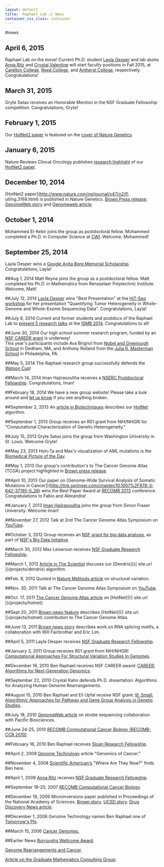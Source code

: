 ```yaml
---
layout: default
title:  Raphael Lab // News
container_css_class: container
---
```


#news
## April 6, 2015
Raphael Lab on the move!  Current Ph.D. student [Layla Oesper](https://cs.brown.edu/people/layla/) 
and lab alums [Anna Ritz](http://annaritz.github.io/) 
and [Crystal Valentine](http://www3.amherst.edu/~cvalentine/cvalentine/Welcome.html) 
will start faculty positions in Fall 2015, at 
[Carelton College](http://apps.carleton.edu/curricular/cs/), 
[Reed College](http://academic.reed.edu/biology/), 
and [Amherst College](https://www.amherst.edu/academiclife/departments/computer_science), respectively.  Congratulations!

## March 31, 2015
Gryte Satas receives an Honorable Mention in the NSF Graduate Fellowship competition.  Congratulations, Gryte!

## February 1, 2015
Our [HotNet2 paper](http://www.nature.com/ng/journal/v47/n2/full/ng.3168.html) is featured on the [cover of Nature Genetics](http://www.nature.com/ng/journal/v47/n2/covers/index.html).

## January 6, 2015
Nature Reviews Clincal Oncology publishes [research highlight](http://www.nature.com/nrclinonc/journal/v12/n2/full/nrclinonc.2014.234.html) of our [HotNet2 paper](http://www.nature.com/ng/journal/v47/n2/full/ng.3168.html).

## December 10, 2014
[HotNet2 paper](http://www.nature.com/ng/journal/v47/n2/f\
ull/ng.3168.html)
 is published in Nature Genetics. [Brown Press release](https://news.brown.edu/articles/2014/12/hotnet2);  [GenomeWeb story](https://www.genomeweb.com/clinical-sequencing/pan-cancer-study-points-gene-networks-prone-rare-mutations-tcga-tumors) and [Genomeweb article](https://www.genomeweb.com/informatics/study-uses-novel-algorithm-id-rare-somatic-mutations-potential-roles-cancer).

## October 1, 2014
Mohammed El-Kebir joins the group as postdoctoral fellow.  Mohammed completed a Ph.D. in Computer Science at [CWI](http://www.cwi.nl/).  Welcome, Mohammed!

## September 25, 2014
Layla Oesper wins a [Google Anita Borg Memorial Scholarship](https://blog.cs.brown.edu/2014/09/25/molly-long-and-layla-oesper-win-google-anita-borg-memorial-scholarship/).  Congratulations, Layla!

##Aug 1, 2014
Matt Reyna joins the group as a postdoctoral fellow.  Matt completed his Ph.D. in Mathematics from Rensselaer Polytechnic Institute. Welcome, Matt!

##July 12, 2014
[Layla Oesper](http://cs.brown.edu/people/layla/) wins "Best Presentation" at the [HiT-Seq workshop](http://hitseq.org) for her presentation "Quantifying Tumor Heterogeneity in Whole-Genome and Whole-Exome Sequencing Data".  Congratulations, Layla!
 
##July 8, 2014
Current and former students and postdocs of the Raphael Lab to [present 5 research talks](http://blog.cs.brown.edu/2014/07/08/brown-cs-and-ccmb-enjoy-record-participation-ismb-2014/) at the [ISMB 2014](http://www.iscb.org/ismb2014).  Congratulations to all!
 
##June 30, 2014
Our high school summer research program, funded by an [NSF CAREER grant](http://www.nsf.gov/awardsearch/showAward?AWD_ID=1053753) is underway!  
This year's participants include Ava Brignol from [Nobel and Greenough School](http://www.nobles.edu) in Dedham, MA, and Anthony Rolland from the [Julia R. Masterman School](http://www.mastermanschool.org) in Philadelphia, PA.

##May 5, 2014
The Raphael research group successfully defends the [Watson Cup](http://watson-cup.cs.brown.edu/archive/2014/)!

##March 14, 2014
Iman Hajirasouliha receives a [NSERC Postdoctoral Fellowship](http://cs.brown.edu/news/2014/03/14/iman-hajirasouliha-receives-nserc-fellowship/).  Congratulations, Iman! 


##February 18, 2014
We have a new group website! Please take a look around and [let us know](mailto:browncompbio@gmail.com) if you see anything broken.

##September 2, 2013
An [article in Biotechniques](http://compbio-research.cs.brown.edu/news/BioTechniquesNetworksSept2013.pdf) describes
our [HotNet](http://compbio-research.cs.brown.edu/projects/hotnet) algorithm.

##September 1, 2013
Group receives an R01 grant from NIH/NHGRI for "Computational Characterization of Genetic Heterogeneity."

##July 15, 2013
Gryte Satas joins the group from Washington University in St. Louis. Welcome Gryte!

##May 23, 2013
Hsin-Ta and Max's visualization of AML mutations is the [Biomedical Picture of the Day](http://www.bpod.mrc.ac.uk/archive/2013/5/23).

##May 1, 2013
Our group's contribution's to The Cancer Genome Atlas (TCGA) project highlighted in [Brown press release](http://news.brown.edu/pressreleases/2013/05/dendrix).

##April 10, 2013
Our paper on [Genome-Wide Survival Analysis of Somatic Mutations in Cancer])(http://link.springer.com/chapter/10.1007%2F978-3-642-37195-0_26)
wins the Best Paper Award at [RECOMB 2013](http://bioinfo.au.tsinghua.edu.cn/recomb2013/) conference. Congratulations to Fabio and Alexandra!

##January 7, 2013
[Iman Hajirasouliha](http://cs.brown.edu/~imanh/) joins the group from Simon Fraser University. Welcome Iman!

##November 27, 2012
Talk at 2nd The Cancer Genome Atlas Symposium on [YouTube](http://www.youtube.com/watch?v=0mWqeWLWPzw).

##October 3, 2012
Group receives an [NSF grant for big data analysis](http://news.brown.edu/pressreleases/2012/10/algorithms), as part of
[NSF's Big Data Initiative](http://www.nsf.gov/news/news_summ.jsp?cntn_id=125610).

##March 30, 2012
Max Leiserson receives [NSF Graduate Research Fellowship](http://www.nsfgrfp.org/).

##March 1, 2012
[Article in The Scientist](http://the-scientist.com/2012/03/01/combing-the-cancer-genome/) discuses our
[Dendrix]({{ site.url }}/projects/dendrix) algorithm.

##Feb. 8, 2012
Quoted in [Nature Methods article](http://compbio-research.cs.brown.edu/news/NatureMethodsSV.pdf) on structural variation.

##Nov. 30, 2011
Talk at The Cancer Genome Atlas Symposium on [YouTube](http://www.youtube.com/watch?v=8JoFOsuheO4).

##Oct. 17, 2011
[The Cancer Genome Atlas article](http://cancergenome.nih.gov/researchhighlights/tcgainaction/braphaelhotnet) on [HotNet]({{ site.url }}/projects/hotnet).

##Sept 20, 2011
[Brown news feature](http://news.brown.edu/features/2011/09/hotnet) describes
[HotNet]({{ site.url }}/projects/hotnet) contribution to The Cancer Genome Atlas.

##June 13, 2011
[Brown news story](http://news.brown.edu/pressreleases/2011/06/splicing) describes work on RNA splicing motifs,
a collaboration with Will Fairbrother and Eric Lim.

##April 5, 2011
Layla Oesper receives [NSF Graduate Research Fellowship](http://www.nsfgrfp.org/).

##January 3, 2011
Group receives R01 grant from NIH/NHGRI:
[Computational Approaches For Structural Variation Studies In Genomes](http://www.cs.brown.edu/news/2011/0321.Ben.html).

##December 16, 2010
Ben Raphael receives NSF CAREER award: [CAREER: Algorithms for Next-Generation Genomics](http://www.nsf.gov/awardsearch/showAward.do?AwardNumber=1053753).

##September 22, 2010
Crystal Kahn defends Ph.D. dissertation: Algorithms for Analyzing Human Genome Rearrangements.

##August 15, 2010
Ben Raphael and Eli Upfal receive NSF grant:
[III: Small: Algorithmic Approaches for Pathway and Gene Group Analysis in Genetic Studies](http://www.nsf.gov/awardsearch/showAward.do?AwardNumber=1016648).

##July 18, 2010
[GenomeWeb article](http://compbio-research.cs.brown.edu/news/PacBioISMBNews.pdf) on strobe sequencing collaboration with Pacific Biosciences.

##June 24-25, 2010
[RECOMB Computational Cancer Biology (RECOMB-CCB 2010)](http://bioinfo.cs.technion.ac.il/people/zohar/recombccb2010/)

##February 16, 2010
Ben Raphael receives [Sloan Research Fellowship](http://www.sloan.org/pressroom/item/458/2010-sloan-research-fellowships).

##April 2, 2009
[Genome Technology](http://www.genomeweb.com/dxpgx/genomics-vs-cancer) article "Genomics of Cancer."

##November 4, 2008
[Scientific American's](http://www.sciam.com/article.cfm?id=ben-raphael-insects-westinghouse) "Where Are They Now?" finds Ben here.

##April 1, 2008
[Anna Ritz](http://cs.brown.edu/people/aritz/) receives [NSF Graduate Research Fellowship](http://www.nsfgrfp.org/).

##September 18-20, 2007
[RECOMB Computational Cancer Biology](http://casb.ucsd.edu/recombccb07/).

##December 19, 2006
Microinversions paper published in Proceedings of the National Academy of Sciences.
[Brown story](http://www.brown.edu/Administration/News_Bureau/2006-07/06-073.html).
[UCSD story](http://www.jacobsschool.ucsd.edu/news/news_releases/release.sfe?id=605).
[Drug Discovery News article](http://www.drugdiscoverynews.com/index.php?newsarticle=1272).

##December 1, 2006
Genome Technology names Ben Raphael one of [Tomorrow's PIs](http://www.genome-technology.com/issues/1_67/coverstory/137413-1.html).

##March 15, 2006
[Cancer Genomes.](http://www.jacobsschool.ucsd.edu/news/news_releases/release.sfe?id=527)

##Earlier News
[Burroughs Wellcome Award](http://www.jacobsschool.ucsd.edu/news/news_releases/release.sfe?id=323).

[Genome Rearrangements and Cancer](http://www.jacobsschool.ucsd.edu/news/news_releases/2003/20030616.shtml).

[Article on the Graduate Mathematics Consulting Group](http://compbio-research.cs.brown.edu/news/MathStorm.pdf).
